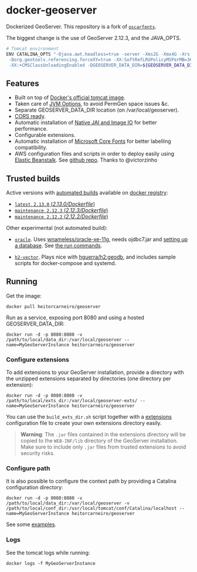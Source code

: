 docker-geoserver
================

Dockerized GeoServer. This repository is a fork of [`oscarfonts`](https://github.com/oscarfonts/docker-geoserver).

The biggest change is the use of GeoServer 2.12.3, and the JAVA_OPTS.

```sh
# Tomcat environment
ENV CATALINA_OPTS "-Djava.awt.headless=true -server -Xms2G -Xmx4G -Xrs -XX:PerfDataSamplingInterval=500 \
 -Dorg.geotools.referencing.forceXY=true -XX:SoftRefLRUPolicyMSPerMB=36000 -XX:+UseParallelGC -XX:NewRatio=2 \
 -XX:+CMSClassUnloadingEnabled -DGEOSERVER_DATA_DIR=${GEOSERVER_DATA_DIR}"
```

## Features

* Built on top of [Docker's official tomcat image](https://hub.docker.com/_/tomcat/).
* Taken care of [JVM Options](http://docs.geoserver.org/latest/en/user/production/container.html), to avoid PermGen space issues &c.
* Separate GEOSERVER_DATA_DIR location (on /var/local/geoserver).
* [CORS ready](http://enable-cors.org/server_tomcat.html).
* Automatic installation of [Native JAI and Image IO](http://docs.geoserver.org/latest/en/user/production/java.html#install-native-jai-and-jai-image-i-o-extensions) for better performance.
* Configurable extensions.
* Automatic installation of [Microsoft Core Fonts](http://www.microsoft.com/typography/fonts/web.aspx) for better labelling compatibility.
* AWS configuration files and scripts in order to deploy easily using [Elastic Beanstalk](https://aws.amazon.com/documentation/elastic-beanstalk/). See [github repo](https://github.com/hguerra/docker-geoserver-lt/blob/master/aws/README.md). Thanks to @victorzinho


## Trusted builds

Active versions with [automated builds](https://hub.docker.com/r/heitorcarneiro/geoserver/) available on [docker registry](https://registry.hub.docker.com/):

* [`latest`, `2.13.0` (*2.13.0/Dockerfile*)](https://github.com/hguerra/docker-geoserver-lt/blob/master/2.13.0/Dockerfile)
* [`maintenance`, `2.12.3` (*2.12.3/Dockerfile*)](https://github.com/hguerra/docker-geoserver-lt/blob/master/2.12.3/Dockerfile)
* [`maintenance`, `2.12.2` (*2.12.2/Dockerfile*)](https://github.com/hguerra/docker-geoserver-lt/blob/master/2.12.2/Dockerfile)


Other experimental (not automated build):

* [`oracle`](https://github.com/hguerra/docker-geoserver-lt/blob/master/oracle/Dockerfile). Uses [wnameless/oracle-xe-11g](https://hub.docker.com/r/wnameless/oracle-xe-11g/), needs ojdbc7.jar and [setting up a database](https://github.com/hguerra/docker-geoserver-lt/blob/master/oracle/setup.sql). See [the run commands](https://github.com/hguerra/docker-geoserver-lt/blob/master/oracle/run.sh).

* [`h2-vector`](https://github.com/hguerra/docker-geoserver-lt/blob/master/h2-vector/Dockerfile). Plays nice with [hguerra/h2:geodb](https://hub.docker.com/r/hguerra/h2/tags/), and includes sample scripts for docker-compose and systemd.


## Running

Get the image:

```
docker pull heitorcarneiro/geoserver
```

Run as a service, exposing port 8080 and using a hosted GEOSERVER_DATA_DIR:

```
docker run -d -p 8080:8080 -v /path/to/local/data_dir:/var/local/geoserver --name=MyGeoServerInstance heitorcarneiro/geoserver
```

### Configure extensions

To add extensions to your GeoServer installation, provide a directory with the unzipped extensions separated by directories (one directory per extension):

```
docker run -d -p 8080:8080 -v /path/to/local/exts_dir:/var/local/geoserver-exts/ --name=MyGeoServerInstance heitorcarneiro/geoserver
```

You can use the `build_exts_dir.sh` script together with a [extensions](https://github.com/hguerra/docker-geoserver-lt/tree/master/extensions) configuration file to create your own extensions directory easily.

> **Warning**: The `.jar` files contained in the extensions directory will be copied to the `WEB-INF/lib` directory of the GeoServer installation. Make sure to include only `.jar` files from trusted extensions to avoid security risks.

### Configure path

It is also possible to configure the context path by providing a Catalina configuration directory:

```
docker run -d -p 8080:8080 -v /path/to/local/data_dir:/var/local/geoserver -v /path/to/local/conf_dir:/usr/local/tomcat/conf/Catalina/localhost --name=MyGeoServerInstance heitorcarneiro/geoserver
```

See some [examples](https://github.com/hguerra/docker-geoserver-lt/tree/master/2.9.1/conf).

### Logs

See the tomcat logs while running:

```
docker logs -f MyGeoServerInstance
```
